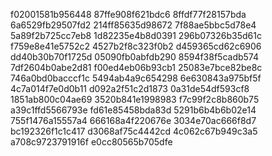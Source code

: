 f02001581b956448
87ffe908f621bdc6
8ffdf77f28157bda
6a6529fb29507fd2
214ff85635d98672
7f88ae5bbc5d78e4
5a89f2b725cc7eb8
1d82235e4b8d0391
296b07326b35d61c
f759e8e41e5752c2
4527b2f8c323f0b2
d459365cd62c6906
dd40b30b70f1725d
05090fb0abfdb290
8594f38f5cadb574
7df2604b0abe2d81
f00ed4eb06b93cb1
25083e7bce82be8c
746a0bd0bacccf1c
5494ab4a9c654298
6e630843a975bf5f
4c7a014f7e0d0b11
d092a2f51c2d1873
0a31de54df593cf8
1851ab800c04ae69
3520b841e1998983
f7c99f2c8b860b75
a39c1ffd5566793e
fd61e85458bda83d
5291b6b4b6b02e14
755f1476a15557a4
666168a4f220676e
3034e70ac666f8d7
bc192326f1c1c417
d3068af75c4442cd
4c062c67b949c3a5
a708c9723791916f
e0cc80565b705dfe
